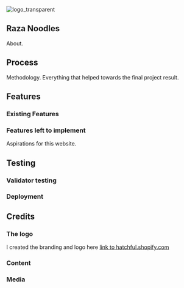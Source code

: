 ![logo_transparent](https://user-images.githubusercontent.com/95403588/148655256-bd6af69c-734b-4708-a101-237045cf8a3e.png)

## Raza Noodles
About.


## Process
Methodology. Everything that helped towards the final project result.

## Features
### Existing Features


### Features left to implement
Aspirations for this website.


## Testing
### Validator testing


### Deployment

## Credits

### The logo
I created the branding and logo here [link to hatchful.shopify.com](https://hatchful.shopify.com/)

### Content

### Media

